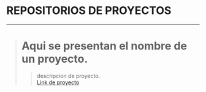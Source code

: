 # REPOSITORIOS DE PROYECTOS 
***
> # Aqui se presentan el nombre de un proyecto.  
>>descripcion de proyecto.  
>>[Link de proyecto](www.google.com)
